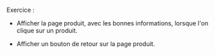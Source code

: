 Exercice :

- Afficher la page produit, avec les bonnes informations, lorsque l'on clique sur un produit.

- Afficher un bouton de retour sur la page produit.
